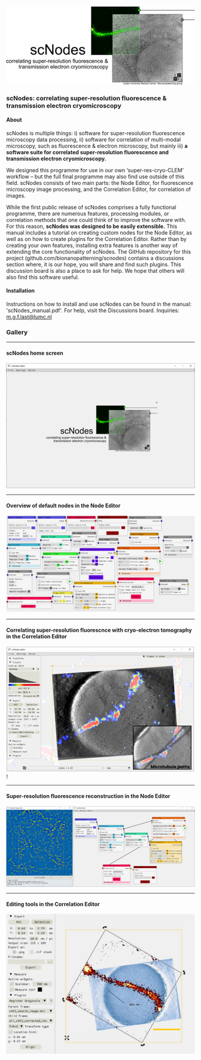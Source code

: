 ![](scNodes/icons/scnodes_boot_img.png)

### scNodes: correlating super-resolution fluorescence & transmission electron cryomicroscopy

#### About
scNodes is multiple things: i) software for super-resolution fluorescence microscopy data processing, ii) software for correlation of multi-modal microscopy, such as fluorescence & electron microscopy, but mainly iii) **a software suite for correlated super-resolution fluorescence and transmission electron cryomicroscopy.** 

We designed this programme for use in our own ‘super-res-cryo-CLEM’ workflow – but the full final programme may also find use outside of this field. scNodes consists of two main parts: the Node Editor, for fluorescence microscopy image processing, and the Correlation Editor, for correlation of images. 

While the first public release of scNodes comprises a fully functional programme, there are numerous features, processing modules, or correlation methods that one could think of to improve the software with.  For this reason, **scNodes was designed to be easily extensible.** This manual includes a tutorial on creating custom nodes for the Node Editor, as well as on how to create plugins for the Correlation Editor. Rather than by creating your own features, installing extra features is another way of extending the core functionality of scNodes. The  GitHub repository for this project (github.com/bionanopatterning/scnodes) contains a discussions section where, it is our hope, you will share and find such plugins. This discussion board is also a place to ask for help. We hope that others will also find this software useful.

#### Installation
Instructions on how to install and use scNodes can be found in the manual: 'scNodes_manual.pdf'. For help, visit the Discussions board. Inquiries: m.g.f.last@lumc.nl

### Gallery
___
#### scNodes home screen
![](res/readme_img_c.png)
___
#### Overview of default nodes in the Node Editor
![](res/readme_img_b.png)
___
#### Correlating super-resolution fluorescnce with cryo-electron tomography in the Correlation Editor
![](res/readme_img_a.png)!

___
#### Super-resolution fluorescence reconstruction in the Node Editor
![](res/readme_img_d.png)

___
#### Editing tools in the Correlation Editor
![](res/readme_img_e.png)